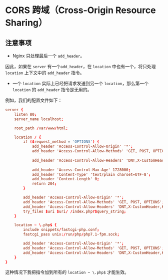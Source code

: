 # CORS 跨域（Cross-Origin Resource Sharing）

## 注意事项

* Nginx 只处理最后一个 `add_header`。

因此，如果在 `server` 有一个`add_header`，在 `location` 中也有一个，将只处理 `location` 上下文中的 `add_header` 指令。

* 一个 `location` 实际上已经把请求发送到另一个 `location`，那么第一个 `location` 的 `add_header` 指令是无用的。

例如，我们的配置文件如下：
```conf
server {
	listen 80;
	server_name localhost;

	root_path /var/www/html;

	location / {
		if ($request_method = 'OPTIONS') {
			add_header 'Access-Control-Allow-Origin' '*';
			add_header 'Access-Control-Allow-Methods' 'GET, POST, OPTIONS';
			
			add_header 'Access-Control-Allow-Headers' 'DNT,X-CustomHeader,Keep-Alive,User-Agent,X-Requested-With,If-Modified-Since,Cache-Control,Content-Type';
			
			add_header 'Access-Control-Max-Age' 1728000;
			add_header 'Content-Type' 'text/plain charset=UTF-8';
			add_header 'Content-Length' 0;
			return 204;
		}

		add_header 'Access-Control-Allow-Origin' '*';
		add_header 'Access-Control-Allow-Methods' 'GET, POST, OPTIONS';
		add_header 'Access-Control-Allow-Headers' 'DNT,X-CustomHeader,Keep-Alive,User-Agent,X-Requested-With,If-Modified-Since,Cache-Control,Content-Type';
		try_files $uri $uri/ /index.php?$query_string;
	}

	location ~ \.php$ {
		include snippets/fastcgi-php.conf;
		fastcgi_pass unix:/run/php/php7.1-fpm.sock;

		add_header 'Access-Control-Allow-Origin' '*';
		add_header 'Access-Control-Allow-Methods' 'GET, POST, OPTIONS';
		add_header 'Access-Control-Allow-Headers' 'DNT,X-CustomHeader,Keep-Alive,User-Agent,X-Requested-With,If-Modified-Since,Cache-Control,Content-Type';
	}
}
```
这种情况下我把指令加到所有的 `location ~ \.php$` 才能生效。

```conf
```